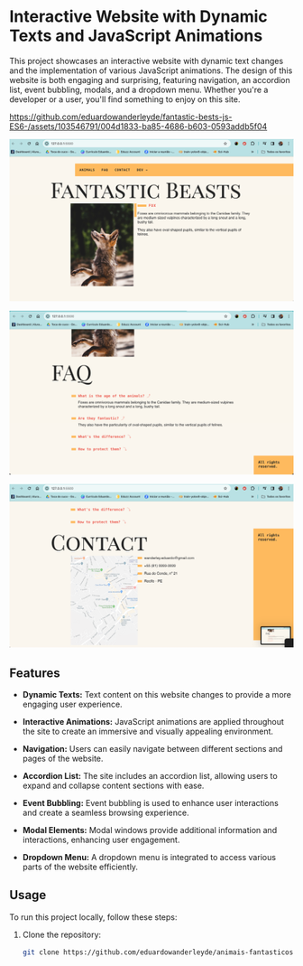 # Interactive Website with Dynamic Texts and JavaScript Animations

This project showcases an interactive website with dynamic text changes and the implementation of various JavaScript animations. The design of this website is both engaging and surprising, featuring navigation, an accordion list, event bubbling, modals, and a dropdown menu. Whether you're a developer or a user, you'll find something to enjoy on this site.



https://github.com/eduardowanderleyde/fantastic-bests-js-ES6-/assets/103546791/004d1833-ba85-4686-b603-0593addb5f04



![Website Screenshot](1.png)

![Website Screenshot](2.png)

![Website Screenshot](3.png)

## Features

- **Dynamic Texts:** Text content on this website changes to provide a more engaging user experience.

- **Interactive Animations:** JavaScript animations are applied throughout the site to create an immersive and visually appealing environment.

- **Navigation:** Users can easily navigate between different sections and pages of the website.

- **Accordion List:** The site includes an accordion list, allowing users to expand and collapse content sections with ease.

- **Event Bubbling:** Event bubbling is used to enhance user interactions and create a seamless browsing experience.

- **Modal Elements:** Modal windows provide additional information and interactions, enhancing user engagement.

- **Dropdown Menu:** A dropdown menu is integrated to access various parts of the website efficiently.

## Usage

To run this project locally, follow these steps:

1. Clone the repository:

   ```bash
   git clone https://github.com/eduardowanderleyde/animais-fantasticos)https://github.com/eduardowanderleyde/animais-fantasticos
